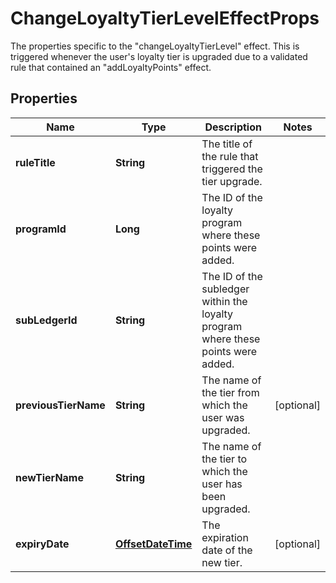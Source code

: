 

# ChangeLoyaltyTierLevelEffectProps

The properties specific to the \"changeLoyaltyTierLevel\" effect. This is triggered whenever the user's loyalty tier is upgraded due to a validated rule that contained an \"addLoyaltyPoints\" effect. 
## Properties

Name | Type | Description | Notes
------------ | ------------- | ------------- | -------------
**ruleTitle** | **String** | The title of the rule that triggered the tier upgrade. | 
**programId** | **Long** | The ID of the loyalty program where these points were added. | 
**subLedgerId** | **String** | The ID of the subledger within the loyalty program where these points were added. | 
**previousTierName** | **String** | The name of the tier from which the user was upgraded. |  [optional]
**newTierName** | **String** | The name of the tier to which the user has been upgraded. | 
**expiryDate** | [**OffsetDateTime**](OffsetDateTime.md) | The expiration date of the new tier. |  [optional]



